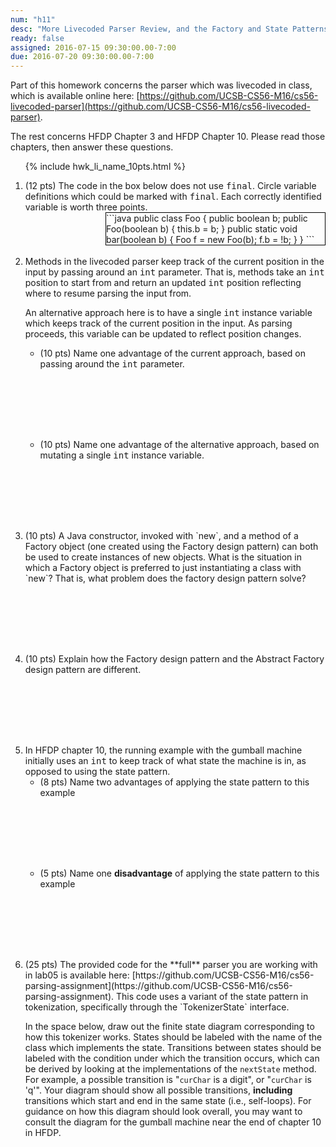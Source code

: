 ```yaml
---
num: "h11"
desc: "More Livecoded Parser Review, and the Factory and State Patterns"
ready: false
assigned: 2016-07-15 09:30:00.00-7:00
due: 2016-07-20 09:30:00.00-7:00
---
```


Part of this homework concerns the parser which was livecoded in class, which is available online here: [https://github.com/UCSB-CS56-M16/cs56-livecoded-parser](https://github.com/UCSB-CS56-M16/cs56-livecoded-parser).

The rest concerns <span data-hfdp="3">HFDP Chapter 3</span> and
<span data-hfdp="10">HFDP Chapter 10</span>.  Please read those chapters, 
then answer these questions.


<ol>

{% include hwk_li_name_10pts.html %}

<li style="margin-bottom:5em;">
(12 pts) The code in the box below does not use <tt>final</tt>.  Circle variable definitions which could be marked with <tt>final</tt>.  Each correctly identified variable is worth three points.

<div style="width: 25em; float:right; border: 1px solid black;" markdown="1">
```java
public class Foo {
  public boolean b;
  public Foo(boolean b) {
    this.b = b;
  }
  public static void bar(boolean b) {
    Foo f = new Foo(b);
    f.b = !b;
  }
}
```
</div>

</li>

<li>
Methods in the livecoded parser keep track of the current position in the input by passing around an <tt>int</tt> parameter.
That is, methods take an <tt>int</tt> position to start from and return an updated <tt>int</tt> position reflecting where to resume parsing the input from.

An alternative approach here is to have a single <tt>int</tt> instance variable which keeps track of the current position in the input.  As parsing proceeds, this variable can be updated to reflect position changes.

<ul>
<li style="margin-bottom:8em;">(10 pts) Name one advantage of the current approach, based on passing around the <tt>int</tt> parameter.</li>
<li style="margin-bottom:8em;">(10 pts) Name one advantage of the alternative approach, based on mutating a single <tt>int</tt> instance variable.</li>
</ul>

<div class="pagebreak"></div>

</li>

<li style="margin-bottom:8em;" markdown="1"> (10 pts) A Java constructor, invoked with `new`, and a method of a Factory object (one created using the Factory design pattern) can both be used to create instances of new objects.   What is the situation in which a Factory object is preferred to just instantiating a class with `new`?   That is, what problem does the factory design pattern solve?

</li>

<li style="margin-bottom:8em;" markdown="1"> (10 pts) Explain how the
Factory design pattern and the Abstract Factory design pattern are different.

</li>

<li style="margin-bottom:8em;">
In HFDP chapter 10, the running example with the gumball machine initially uses an <tt>int</tt> to keep track of what state the machine is in, as opposed to using the state pattern.

<ul>
<li style="margin-bottom:8em;">
(8 pts) Name two advantages of applying the state pattern to this example
</li>
<li style="margin-bottom:8em;">
(5 pts) Name one <b>disadvantage</b> of applying the state pattern to this example
</li>
</ul>
</li>

<li style="margin-bottom:20em;" markdown="1">
(25 pts) The provided code for the **full** parser you are working with in lab05 is available here: [https://github.com/UCSB-CS56-M16/cs56-parsing-assignment](https://github.com/UCSB-CS56-M16/cs56-parsing-assignment).
This code uses a variant of the state pattern in tokenization, specifically through the `TokenizerState` interface.

In the space below, draw out the finite state diagram corresponding to how this tokenizer works.
States should be labeled with the name of the class which implements the state.
Transitions between states should be labeled with the condition under which the transition occurs, which can be derived by looking at the implementations of the `nextState` method.
For example, a possible transition is "`curChar` is a digit", or "`curChar` is 'q'".
Your diagram should show all possible transitions, **including** transitions which start and end in the same state (i.e., self-loops).
For guidance on how this diagram should look overall, you may want to consult the diagram for the gumball machine near the end of chapter 10 in HFDP.

</li>

</ol>

<div style="display:none">
http://UCSB-CS56-M16.github.io/hwk/h11
</div>
